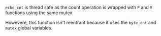 `echo_cnt` is thread safe as the count operation is wrapped with `P` and `V` functions using the same mutex.

Howevere, this function isn't reentrant because it uses the `byte_cnt` and `mutex` global variables.